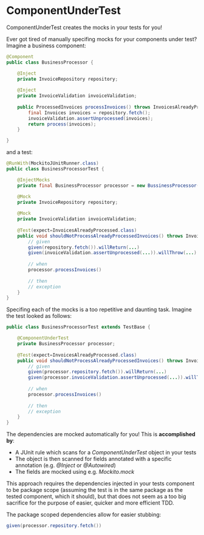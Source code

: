 ComponentUnderTest
==================

ComponentUnderTest creates the mocks in your tests for you!

Ever got tired of manually specifing mocks for your components under test? Imagine a business component:

```java
@Component
public class BusinessProcessor {

    @Inject
    private InvoiceRepository repository;
    
    @Inject
    private InvoiceValidation invoiceValidation;    
    
    public ProcessedInvoices processInvoices() throws InvoicesAlreadyProcessed {
        final Invoices invoices = repository.fetch();
        invoiceValidation.assertUnprocessed(invoices);
        return process(invoices);
    }

}
```

and a test:

```java
@RunWith(MockitoJUnitRunner.class)
public class BusinessProcessorTest {

    @InjectMocks
    private final BusinessProcessor processor = new BussinessProcessor();

    @Mock
    private InvoiceRepository repository;
    
    @Mock
    private InvoiceValidation invoiceValidation;        
    
    @Test(expect=InvoicesAlreadyProcessed.class)
    public void shouldNotProcessAlreadyProcessedInvoices() throws InvoicesAlreadyProcessed {
        // given
        given(repository.fetch()).willReturn(...)
        given(invoiceValidation.assertUnprocessed(...)).willThrow(...)
        
        // when
        processor.processInvoices()
        
        // then
        // exception        
    }
}
```

Specifing each of the mocks is a too repetitive and daunting task. Imagine the test looked as follows:

```java
public class BusinessProcessorTest extends TestBase {

    @ComponentUnderTest
    private BusinessProcessor processor;
    
    @Test(expect=InvoicesAlreadyProcessed.class)
    public void shouldNotProcessAlreadyProcessedInvoices() throws InvoicesAlreadyProcessed {
        // given
        given(processor.repository.fetch()).willReturn(...)
        given(processor.invoiceValidation.assertUnprocessed(...)).willThrow(...)
        
        // when
        processor.processInvoices()
        
        // then
        // exception        
    }
}
```

The dependencies are mocked automatically for you! This is **accomplished by**:

 - A JUnit rule which scans for a *ComponentUnderTest* object in your tests
 - The object is then scanned for fields annotated with a specific annotation (e.g. *@Inject* or *@Autowired*)                                       
 - The fields are mocked using e.g. *Mockito.mock*                                                                                       

This approach requires the dependencies injected in your tests component to be package scope (assuming the test is in the same package as the tested component, which it should), but that does not seem as a too big sacrifice for the purpose of easier, quicker and more efficient TDD.

The package scoped dependencies allow for easier stubbing: 
```java
given(processor.repository.fetch())
```
